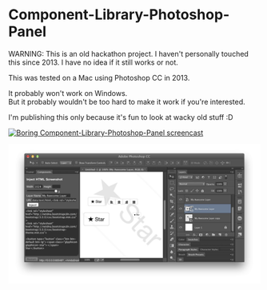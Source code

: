 # Component-Library-Photoshop-Panel

WARNING: This is an old hackathon project. I haven't personally touched this since 2013. I have no idea if it still works or not.

This was tested on a Mac using Photoshop CC in 2013.

It probably won't work on Windows.  
But it probably wouldn't be too hard to make it work if you're interested.

I'm publishing this only because it's fun to look at wacky old stuff :D


[![Boring Component-Library-Photoshop-Panel screencast](https://img.youtube.com/vi/ocl3Z_TsQD0/0.jpg)](https://youtu.be/ocl3Z_TsQD0?t=114)

![](Photoshop%20Components%20Panel%20screenshot.jpg "")

